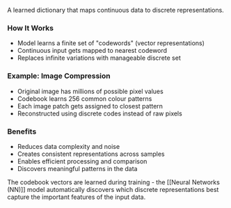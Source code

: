 A learned dictionary that maps continuous data to discrete representations.

### How It Works

- Model learns a finite set of "codewords" (vector representations)
- Continuous input gets mapped to nearest codeword
- Replaces infinite variations with manageable discrete set

### Example: Image Compression

- Original image has millions of possible pixel values
- Codebook learns 256 common colour patterns
- Each image patch gets assigned to closest pattern
- Reconstructed using discrete codes instead of raw pixels

### Benefits

- Reduces data complexity and noise
- Creates consistent representations across samples
- Enables efficient processing and comparison
- Discovers meaningful patterns in the data

The codebook vectors are learned during training - the [[Neural Networks (NN)]] model automatically discovers which discrete representations best capture the important features of the input data.